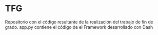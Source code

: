 # TFG
Repositorio con el código resultante de la realización del trabajo de fin de grado.
app.py contiene el código de el Framework desarrollado con Dash
